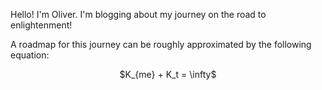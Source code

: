 Hello! I'm Oliver. I'm blogging about my journey on the road to enlightenment!

A roadmap for this journey can be roughly approximated by the following equation:

<p style="text-align:center">$K_{me} + K_t = \infty$</p>
